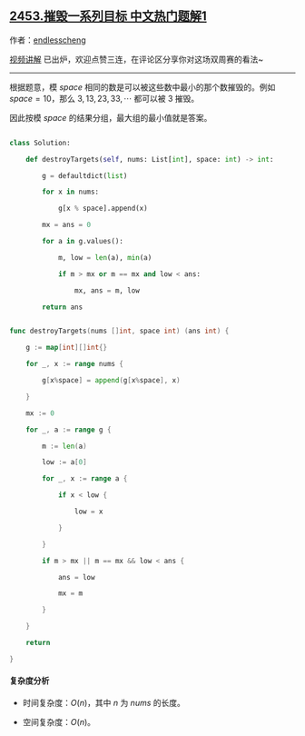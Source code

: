 ## [2453.摧毁一系列目标 中文热门题解1](https://leetcode.cn/problems/destroy-sequential-targets/solutions/100000/a-by-endlesscheng-own9)

作者：[endlesscheng](https://leetcode.cn/u/endlesscheng)

[视频讲解](https://www.bilibili.com/video/BV1zP411P7Ej) 已出炉，欢迎点赞三连，在评论区分享你对这场双周赛的看法~

---

根据题意，模 $\textit{space}$ 相同的数是可以被这些数中最小的那个数摧毁的。例如 $\textit{space}=10$，那么 $3,13,23,33,\cdots$ 都可以被 $3$ 摧毁。

因此按模 $\textit{space}$ 的结果分组，最大组的最小值就是答案。

```py [sol1-Python3]
class Solution:
    def destroyTargets(self, nums: List[int], space: int) -> int:
        g = defaultdict(list)
        for x in nums:
            g[x % space].append(x)
        mx = ans = 0
        for a in g.values():
            m, low = len(a), min(a)
            if m > mx or m == mx and low < ans:
                mx, ans = m, low
        return ans
```

```go [sol1-Go]
func destroyTargets(nums []int, space int) (ans int) {
	g := map[int][]int{}
	for _, x := range nums {
		g[x%space] = append(g[x%space], x)
	}
	mx := 0
	for _, a := range g {
		m := len(a)
		low := a[0]
		for _, x := range a {
			if x < low {
				low = x
			}
		}
		if m > mx || m == mx && low < ans {
			ans = low
			mx = m
		}
	}
	return
}
```

#### 复杂度分析

- 时间复杂度：$O(n)$，其中 $n$ 为 $\textit{nums}$ 的长度。
- 空间复杂度：$O(n)$。
